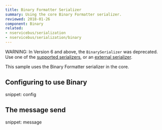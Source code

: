 ```yaml
---
title: Binary Formatter Serializer
summary: Using the core Binary Formatter serializer.
reviewed: 2018-01-26
component: Binary
related:
- nservicebus/serialization
- nservicebus/serialization/binary
---
```


WARNING: In Version 6 and above, the `BinarySerializer` was deprecated. Use one of the [supported serializers](/nservicebus/serialization/#supported-serializers), or an [external serializer](/components#serializers).

This sample uses the Binary Formatter serializer in the core.


## Configuring to use Binary

snippet: config


## The message send

snippet: message
